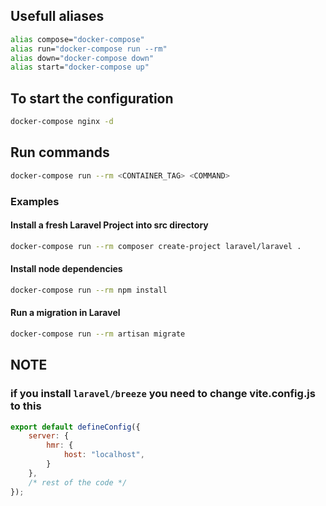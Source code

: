## Usefull aliases

```bash
alias compose="docker-compose"
alias run="docker-compose run --rm"
alias down="docker-compose down"
alias start="docker-compose up"
```

## To start the configuration

```bash
docker-compose nginx -d
```

## Run commands
```bash
docker-compose run --rm <CONTAINER_TAG> <COMMAND>
```

### Examples 

#### Install a fresh Laravel Project into src directory
```bash
docker-compose run --rm composer create-project laravel/laravel .
```

#### Install node dependencies
```bash
docker-compose run --rm npm install
```

#### Run a migration in Laravel
```bash
docker-compose run --rm artisan migrate
```

## NOTE

### if you install `laravel/breeze` you need to change vite.config.js to this

```js
export default defineConfig({
    server: {
        hmr: {
            host: "localhost",
        }
    },
    /* rest of the code */
});

```
